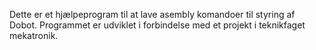 Dette er et hjælpeprogram til at lave asembly komandoer til styring af Dobot.
Programmet er udviklet i forbindelse med et projekt i teknikfaget mekatronik. 
